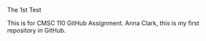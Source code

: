 The 1st Test


This is for CMSC 110 GitHub Assignment. Anna Clark, this is my first repository in GitHub.
